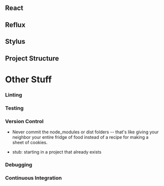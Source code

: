 ## React

## Reflux

## Stylus

## Project Structure

# Other Stuff

### Linting

### Testing

### Version Control
* Never commit the node_modules or dist folders -- that's like giving your neighbor your entire fridge of food instead of a recipe for making a sheet of cookies. 

* stub: starting in a project that already exists

### Debugging

### Continuous Integration
